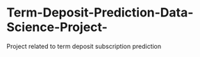 # Term-Deposit-Prediction-Data-Science-Project-
Project related to term deposit subscription prediction
